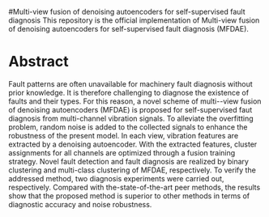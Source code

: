 #Multi-view fusion of denoising autoencoders for self-supervised fault diagnosis
This repository is the official implementation of Multi-view fusion of denoising autoencoders for self-supervised fault diagnosis (MFDAE).
# Abstract
Fault patterns are often unavailable for machinery fault diagnosis without prior knowledge. It is therefore challenging to diagnose the existence of faults and their types. For this reason, a novel scheme of multi--view fusion of denoising autoencoders (MFDAE) is proposed for self-supervised faut diagnosis from multi-channel vibration signals. To alleviate the overfitting problem, random noise is added to the collected signals to enhance the robustness of the present model. In each view, vibration features are extracted by a denoising autoencoder. With the extracted features, cluster assignments for all channels are optimized through a fusion training strategy. Novel fault detection and fault diagnosis are realized by binary clustering and multi-class clustering of MFDAE, respectively. To verify the addressed method, two diagnosis experiments were carried out, respectively. Compared with the-state-of-the-art peer methods, the results show that the proposed method is superior to other methods in terms of diagnostic accuracy and noise robustness.
